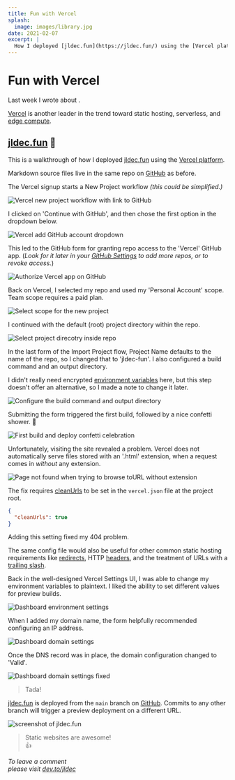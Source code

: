 ```yaml
---
title: Fun with Vercel
splash:
  image: images/library.jpg
date: 2021-02-07
excerpt: |
  How I deployed [jldec.fun](https://jldec.fun/) using the [Vercel platform](https://vercel.com/docs).
---
```


# Fun with Vercel

Last week I wrote about [](first-steps-using-cloudflare-pages).

[Vercel](https://vercel.com/home) is another leader in the trend toward static hosting, serverless, and [edge compute](why-serverless-at-the-edge).

## [jldec.fun](https://jldec.fun/fun-with-vercel) 🤪

This is a walkthrough of how I deployed [jldec.fun](https://jldec.fun/) using the [Vercel platform](https://vercel.com/docs).

Markdown source files live in the same repo on [GitHub](https://github.com/jldec/cloudflare-pages-test) as before.

The Vercel signup starts a New Project workflow _(this could be simplified.)_

![Vercel new project workflow with link to GitHub](images/vercel-new-project.png)

I clicked on 'Continue with GitHub', and then chose the first option in the dropdown below.

![Vercel add GitHub account dropdown](images/vercel-add-github-account.png)

This led to the GitHub form for granting repo access to the 'Vercel' GitHub app. (_Look for it later in your [GitHub Settings](https://github.com/settings/installations) to add more repos, or to revoke access._)

![Authorize Vercel app on GitHub](images/vercel-github-app.png)

Back on Vercel, I selected my repo and used my 'Personal Account' scope. Team scope requires a paid plan.

![Select scope for the new project](images/vercel-select-project-scope.png)

I continued with the default (root) project directory within the repo.

![Select project direcotry inside repo](images/vercel-select-directory.png)

In the last form of the Import Project flow, Project Name defaults to the name of the repo, so I changed that to 'jldec-fun'. I also configured a build command and an output directory.

I didn't really need encrypted [environment variables](https://vercel.com/docs/environment-variables) here, but this step doesn't offer an alternative, so I made a note to change it later.

![Configure the build command and output directory](images/vercel-configure-build-jldec-fun.png)

Submitting the form triggered the first build, followed by a nice confetti shower. 🎉

![First build and deploy confetti celebration](images/vercel-confetti-jldec-fun.png)

Unfortunately, visiting the site revealed a problem. Vercel does not automatically serve files stored with an '.html' extension, when a request comes in _without_ any extension.

![Page not found when trying to browse toURL without extension](images/vercel-without-clean-url-setting.png)

The fix requires [cleanUrls](https://vercel.com/docs/configuration#project/clean-urls) to be set in the `vercel.json` file at the project root.

```json
{
  "cleanUrls": true
}
```

Adding this setting fixed my 404 problem.

The same config file would also be useful for other common static hosting requirements like [redirects](https://vercel.com/docs/configuration#project/redirects), HTTP [headers](https://vercel.com/docs/configuration#project/headers), and the treatment of URLs with a [trailing slash](https://vercel.com/docs/configuration#project/trailing-slash).

Back in the well-designed Vercel Settings UI, I was able to change my environment variables to plaintext. I liked the ability to set different values for preview builds.

![Dashboard environment settings](images/vercel-environment-settings.png)

When I added my domain name, the form helpfully recommended configuring an IP address.

![Dashboard domain settings](images/vercel-domain-setting.png)

Once the DNS record was in place, the domain configuration changed to 'Valid'.

![Dashboard domain settings fixed](images/vercel-domain-setting-fixed.png)

> Tada!

[jldec.fun](https://jldec.fun/fun-with-vercel) is deployed from the `main` branch on [GitHub](https://github.com/jldec/cloudflare-pages-test). Commits to any other branch will trigger a preview deployment on a different URL.

![screenshot of jldec.fun](images/vercel-post.png)

> Static websites are awesome!  
> 👍

_To leave a comment  
please visit [dev.to/jldec](https://dev.to/jldec/fun-with-vercel-3b6e)_

